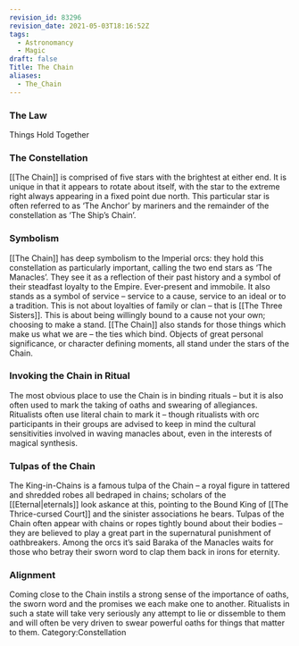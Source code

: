 ```yaml
---
revision_id: 83296
revision_date: 2021-05-03T18:16:52Z
tags:
  - Astronomancy
  - Magic
draft: false
Title: The Chain
aliases:
  - The_Chain
---
```

### The Law
Things Hold Together
### The Constellation
[[The Chain]] is comprised of five stars with the brightest at either end. It is unique in that it appears to rotate about itself, with the star to the extreme right always appearing in a fixed point due north. This particular star is often referred to as ‘The Anchor’ by mariners and the remainder of the constellation as ‘The Ship’s Chain’.
### Symbolism
[[The Chain]] has deep symbolism to the Imperial orcs: they hold this constellation as particularly important, calling the two end stars as ‘The Manacles’. They see it as a reflection of their past history and a symbol of their steadfast loyalty to the Empire. Ever-present and immobile. It also stands as a symbol of service – service to a cause, service to an ideal or to a tradition. This is not about loyalties of family or clan – that is [[The Three Sisters]]. This is about being willingly bound to a cause not your own; choosing to make a stand.
[[The Chain]] also stands for those things which make us what we are – the ties which bind. Objects of great personal significance, or character defining moments, all stand under the stars of the Chain.
### Invoking the Chain in Ritual
The most obvious place to use the Chain is in binding rituals – but it is also often used to mark the taking of oaths and swearing of allegiances. Ritualists often use literal chain to mark it – though ritualists with orc participants in their groups are advised to keep in mind the cultural sensitivities involved in waving manacles about, even in the interests of magical synthesis.
### Tulpas of the Chain
The King-in-Chains is a famous tulpa of the Chain – a royal figure in tattered and shredded robes all bedraped in chains; scholars of the [[Eternal|eternals]] look askance at this, pointing to the Bound King of [[The Thrice-cursed Court]] and the sinister associations he bears. Tulpas of the Chain often appear with chains or ropes tightly bound about their bodies – they are believed to play a great part in the supernatural punishment of oathbreakers. Among the orcs it’s said Baraka of the Manacles waits for those who betray their sworn word to clap them back in irons for eternity.
### Alignment
Coming close to the Chain instils a strong sense of the importance of oaths, the sworn word and the promises we each make one to another. Ritualists in such a state will take very seriously any attempt to lie or dissemble to them and will often be very driven to swear powerful oaths for things that matter to them. 
Category:Constellation